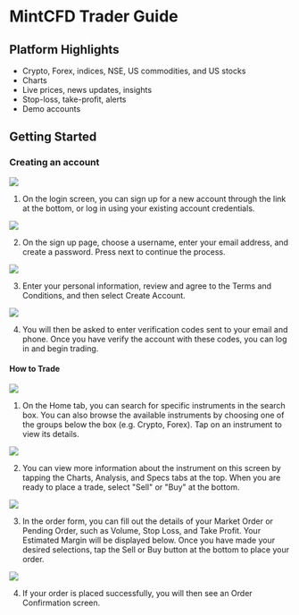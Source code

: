 # MintCFD Trader Guide

## Platform Highlights
* Crypto, Forex, indices, NSE, US commodities, and US stocks
* Charts  
* Live prices, news updates, insights  
* Stop-loss, take-profit, alerts  
* Demo accounts

## Getting Started

### Creating an account
![](/_images/d6cd4c27790d813b3e97fbddb3a88ff8.png)

1. On the login screen, you can sign up for a new account through the link at the bottom, or log in using your existing account credentials.

![](/_images/1290fd671b0ec54e3d64015ff8beb68e.png)

2. On the sign up page, choose a username, enter your email address, and create a password. Press next to continue the process. 

![](/_images/9f714d3dd4a77c850ee87510b8fd02d0.png)

3. Enter your personal information, review and agree to the Terms and Conditions, and then select Create Account. 

![](/_images/e7e363767b3146ae20945a461030c179.png)

4. You will then be asked to enter verification codes sent to your email and phone. Once you have verify the account with these codes, you can log in and begin trading.

#### How to Trade

![](/_images/7c3353fc45a70e7a2fb9349e68f40bf2.png)

1. On the Home tab, you can search for specific instruments in the search box. You can also browse the available instruments by choosing one of the groups below the box (e.g. Crypto, Forex). Tap on an instrument to view its details.

![](/_images/3c463e7c2d3b409213ded48cdd53db5e.png)

2. You can view more information about the instrument on this screen by tapping the Charts, Analysis, and Specs tabs at the top. When you are ready to place a trade, select "Sell" or "Buy" at the bottom.

![](/_images/e169e5dfd2eb962d4d7fac8238c85413.png)

3. In the order form, you can fill out the details of your Market Order or Pending Order, such as Volume, Stop Loss, and Take Profit. Your Estimated Margin will be displayed below. Once you have made your desired selections, tap the Sell or Buy button at the bottom to place your order.

![](/_images/60ded06b9375263eee73d599171ff3f7.png)

4. If your order is placed successfully, you will then see an Order Confirmation screen.